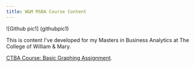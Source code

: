 ```yaml
---
title: W&M MSBA Course Content
---
```


![Github pic1] (githubpic1)

This is content I've developed for my Masters in Business Analytics at The College of William & Mary. 

[CTBA Course: Basic Graphing Assignment](/M2GraphingHW/index.md).

